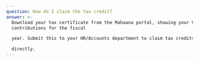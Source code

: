 ```yaml
---
question: How do I claim the tax credit?
answer: >-
  Download your tax certificate from the Mahaana portal, showing your VPS
  contributions for the fiscal

  year. Submit this to your HR/Accounts department to claim tax credits. The credit lowers your tax bill

  directly.
---
```

